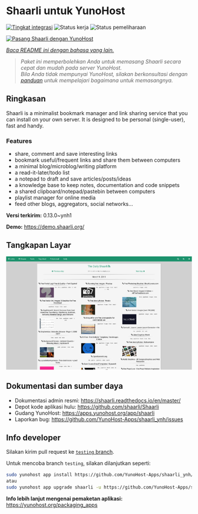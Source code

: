 <!--
N.B.: README ini dibuat secara otomatis oleh <https://github.com/YunoHost/apps/tree/master/tools/readme_generator>
Ini TIDAK boleh diedit dengan tangan.
-->

# Shaarli untuk YunoHost

[![Tingkat integrasi](https://dash.yunohost.org/integration/shaarli.svg)](https://ci-apps.yunohost.org/ci/apps/shaarli/) ![Status kerja](https://ci-apps.yunohost.org/ci/badges/shaarli.status.svg) ![Status pemeliharaan](https://ci-apps.yunohost.org/ci/badges/shaarli.maintain.svg)

[![Pasang Shaarli dengan YunoHost](https://install-app.yunohost.org/install-with-yunohost.svg)](https://install-app.yunohost.org/?app=shaarli)

*[Baca README ini dengan bahasa yang lain.](./ALL_README.md)*

> *Paket ini memperbolehkan Anda untuk memasang Shaarli secara cepat dan mudah pada server YunoHost.*  
> *Bila Anda tidak mempunyai YunoHost, silakan berkonsultasi dengan [panduan](https://yunohost.org/install) untuk mempelajari bagaimana untuk memasangnya.*

## Ringkasan

Shaarli is a minimalist bookmark manager and link sharing service that you can install on your own server. It is designed to be personal (single-user), fast and handy.

### Features

- share, comment and save interesting links
- bookmark useful/frequent links and share them between computers
- a minimal blog/microblog/writing platform
- a read-it-later/todo list
- a notepad to draft and save articles/posts/ideas
- a knowledge base to keep notes, documentation and code snippets
- a shared clipboard/notepad/pastebin between computers
- playlist manager for online media
- feed other blogs, aggregators, social networks...


**Versi terkirim:** 0.13.0~ynh1

**Demo:** <https://demo.shaarli.org/>

## Tangkapan Layar

![Tangkapan Layar pada Shaarli](./doc/screenshots/27wYsbC.png)

## Dokumentasi dan sumber daya

- Dokumentasi admin resmi: <https://shaarli.readthedocs.io/en/master/>
- Depot kode aplikasi hulu: <https://github.com/shaarli/Shaarli>
- Gudang YunoHost: <https://apps.yunohost.org/app/shaarli>
- Laporkan bug: <https://github.com/YunoHost-Apps/shaarli_ynh/issues>

## Info developer

Silakan kirim pull request ke [`testing` branch](https://github.com/YunoHost-Apps/shaarli_ynh/tree/testing).

Untuk mencoba branch `testing`, silakan dilanjutkan seperti:

```bash
sudo yunohost app install https://github.com/YunoHost-Apps/shaarli_ynh/tree/testing --debug
atau
sudo yunohost app upgrade shaarli -u https://github.com/YunoHost-Apps/shaarli_ynh/tree/testing --debug
```

**Info lebih lanjut mengenai pemaketan aplikasi:** <https://yunohost.org/packaging_apps>
